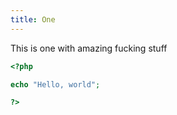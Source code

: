 ```yaml
---
title: One
---
```


This is one with amazing fucking stuff

```php
<?php

echo "Hello, world";

?>
```